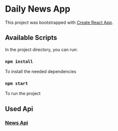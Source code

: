 # Daily News App

This project was bootstrapped with [Create React App](https://github.com/facebook/create-react-app).

## Available Scripts

In the project directory, you can run:

### `npm install`

To install the needed dependencies

### `npm start`

To run the project

## Used Api

### [News Api](https://newsapi.org/)

